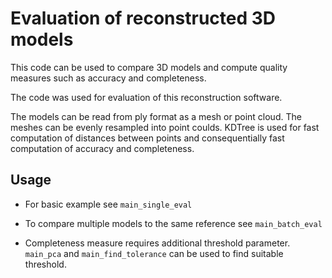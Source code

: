 # Evaluation of reconstructed 3D models

This code can be used to compare 3D models and compute quality measures such as accuracy and completeness.

The code was used for evaluation of this reconstruction software.

The models can be read from ply format as a mesh or point cloud. The meshes can be evenly resampled into point coulds. 
KDTree is used for fast computation of distances between points and consequentially fast computation of accuracy and completeness.


## Usage

- For basic example see `main_single_eval`

- To compare multiple models to the same reference see `main_batch_eval`

- Completeness measure requires additional threshold parameter. `main_pca` and `main_find_tolerance` can be used to find suitable threshold.


